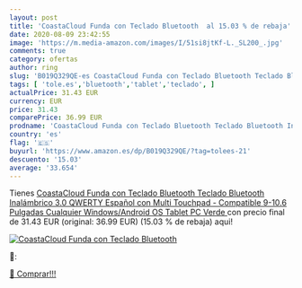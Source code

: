 ```yaml
---
layout: post
title: 'CoastaCloud Funda con Teclado Bluetooth  al 15.03 % de rebaja'
date: 2020-08-09 23:42:55
image: 'https://m.media-amazon.com/images/I/51si8jtKf-L._SL200_.jpg'
comments: true
category: ofertas
author: ring
slug: 'B019Q329QE-es CoastaCloud Funda con Teclado Bluetooth Teclado Bluetooth...'
tags: [ 'tole.es','bluetooth','tablet','teclado', ]
actualPrice: 31.43 EUR
currency: EUR
price: 31.43
comparePrice: 36.99 EUR
prodname: 'CoastaCloud Funda con Teclado Bluetooth Teclado Bluetooth Inalámbrico 3.0 QWERTY Español con Multi Touchpad - Compatible 9-10.6 Pulgadas Cualquier Windows/Android OS Tablet PC  Verde '
country: 'es'
flag: '🇪🇸'
buyurl: 'https://www.amazon.es/dp/B019Q329QE/?tag=tolees-21'
descuento: '15.03'
average: '33.654'
---
```


Tienes [CoastaCloud Funda con Teclado Bluetooth Teclado Bluetooth Inalámbrico 3.0 QWERTY Español con Multi Touchpad - Compatible 9-10.6 Pulgadas Cualquier Windows/Android OS Tablet PC  Verde ](https://www.amazon.es/dp/B019Q329QE/?tag=tolees-21) con precio final de  31.43 EUR (original: 36.99 EUR) (15.03 %  de rebaja) aqui!

[![CoastaCloud Funda con Teclado Bluetooth ](https://m.media-amazon.com/images/I/51si8jtKf-L._SL200_.jpg)](https://www.amazon.es/dp/B019Q329QE/?tag=tolees-21)

🔎:


[🛒 Comprar!!!](https://www.amazon.es/dp/B019Q329QE/?tag=tolees-21)
